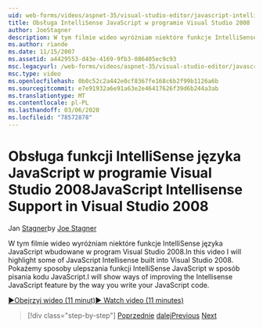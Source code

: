```yaml
---
uid: web-forms/videos/aspnet-35/visual-studio-editor/javascript-intellisense-support-in-visual-studio-2008
title: Obsługa IntelliSense JavaScript w programie Visual Studio 2008 | Microsoft Docs
author: JoeStagner
description: W tym filmie wideo wyróżniam niektóre funkcje IntelliSense języka JavaScript wbudowane w program Visual Studio 2008. Pokażemy sposoby ulepszania featu JavaScript...
ms.author: riande
ms.date: 11/15/2007
ms.assetid: a4429553-d43e-4169-9fb3-086405ec9c93
msc.legacyurl: /web-forms/videos/aspnet-35/visual-studio-editor/javascript-intellisense-support-in-visual-studio-2008
msc.type: video
ms.openlocfilehash: 0b0c52c2a442e0cf8367fe168c6b2f99b1126a6b
ms.sourcegitcommit: e7e91932a6e91a63e2e46417626f39d6b244a3ab
ms.translationtype: MT
ms.contentlocale: pl-PL
ms.lasthandoff: 03/06/2020
ms.locfileid: "78572878"
---
```

# <a name="javascript-intellisense-support-in-visual-studio-2008"></a><span data-ttu-id="962a3-104">Obsługa funkcji IntelliSense języka JavaScript w programie Visual Studio 2008</span><span class="sxs-lookup"><span data-stu-id="962a3-104">JavaScript Intellisense Support in Visual Studio 2008</span></span>

<span data-ttu-id="962a3-105">Jan [Stagner](https://github.com/JoeStagner)</span><span class="sxs-lookup"><span data-stu-id="962a3-105">by [Joe Stagner](https://github.com/JoeStagner)</span></span>

<span data-ttu-id="962a3-106">W tym filmie wideo wyróżniam niektóre funkcje IntelliSense języka JavaScript wbudowane w program Visual Studio 2008.</span><span class="sxs-lookup"><span data-stu-id="962a3-106">In this video I will highlight some of JavaScript Intellisense built into Visual Studio 2008.</span></span> <span data-ttu-id="962a3-107">Pokażemy sposoby ulepszania funkcji IntelliSense JavaScript w sposób pisania kodu JavaScript.</span><span class="sxs-lookup"><span data-stu-id="962a3-107">I will show ways of improving the Intellisense JavaScript feature by the way you write your JavaScript code.</span></span>

[<span data-ttu-id="962a3-108">&#9654;Obejrzyj wideo (11 minut)</span><span class="sxs-lookup"><span data-stu-id="962a3-108">&#9654; Watch video (11 minutes)</span></span>](https://channel9.msdn.com/Blogs/ASP-NET-Site-Videos/javascript-intellisense-support-in-visual-studio-2008)

> [!div class="step-by-step"]
> <span data-ttu-id="962a3-109">[Poprzednie](new-designer-support-in-visual-studio-2008.md)
> [dalej](javascript-debugging-in-visual-studio-2008.md)</span><span class="sxs-lookup"><span data-stu-id="962a3-109">[Previous](new-designer-support-in-visual-studio-2008.md)
[Next](javascript-debugging-in-visual-studio-2008.md)</span></span>
